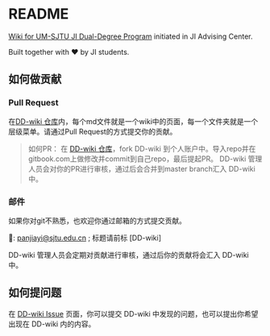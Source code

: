 # README
[Wiki for UM-SJTU JI Dual-Degree Program](https://powercxx.gitbook.io/dd-wiki/) initiated in JI Advising Center.

Built together with ❤️  by JI students.

## 如何做贡献
### Pull Request
在[DD-wiki 仓库](https://github.com/UMJI-Advising-Center/DD-Wiki)内，每个md文件就是一个wiki中的页面，每一个文件夹就是一个层级菜单。请通过Pull Request的方式提交你的贡献。

> 如何PR： 在 [DD-wiki 仓库](https://github.com/UMJI-Advising-Center/DD-Wiki)，fork DD-wiki 到个人账户中。导入repo并在gitbook.com上做修改并commit到自己repo，最后提起PR。 DD-wiki 管理人员会对你的PR进行审核，通过后会合并到master branch汇入 DD-wiki 中。

### 邮件
如果你对git不熟悉，也欢迎你通过邮箱的方式提交贡献。

📮: panjiayi@sjtu.edu.cn ; 标题请前标 [DD-wiki]

DD-wiki 管理人员会定期对贡献进行审核，通过后你的贡献将会汇入 DD-wiki 中。

## 如何提问题
在 [DD-wiki Issue](https://github.com/UMJI-Advising-Center/DD-Wiki/issues) 页面，你可以提交 DD-wiki 中发现的问题，也可以提出你希望出现在 DD-wiki 内的内容。
